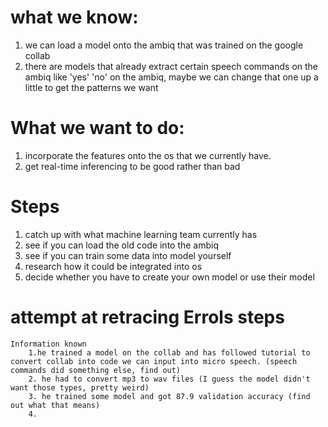 # what we know:


1. we can load a model onto the ambiq that was trained on the google collab
2. there are models that already extract certain speech commands on the ambiq like 'yes' 'no' on the ambiq, maybe we can change that one up a little to get the patterns we want



# What we want to do:

1. incorporate the features onto the os that we currently have.
2. get real-time inferencing to be good rather than bad



# Steps

1. catch up with what machine learning team currently has
2. see if you can load the old code into the ambiq
3. see if you can train some data into model yourself
4. research how it could be integrated into os
5. decide whether you have to create your own model or use their model


# attempt at retracing Errols steps

	Information known
		1.he trained a model on the collab and has followed tutorial to convert collab into code we can input into micro speech. (speech commands did something else, find out)
		2. he had to convert mp3 to wav files (I guess the model didn't want those types, pretty weird) 
		3. he trained some model and got 87.9 validation accuracy (find out what that means)
		4. 
